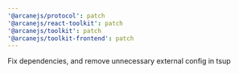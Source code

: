 ```yaml
---
'@arcanejs/protocol': patch
'@arcanejs/react-toolkit': patch
'@arcanejs/toolkit': patch
'@arcanejs/toolkit-frontend': patch
---
```


Fix dependencies, and remove unnecessary external config in tsup
